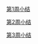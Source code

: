 [第1周小结](../Study-Memo/52-Day1.md)

[第2周小结](../Study-Memo/52-Day2.md)

[第3周小结](../Study-Memo/52-Day3.md)

